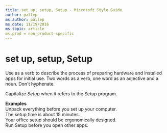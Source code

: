 ```yaml
---
title: set up, setup, Setup - Microsoft Style Guide
author: pallep
ms.author: pallep
ms.date: 11/19/2016
ms.topic: article
ms.prod = non-product-specific
---
```


# set up, setup, Setup

Use as a verb to describe the process of preparing hardware and installed apps for initial use. Two words as a verb, one word as an adjective and a noun. Don't hyphenate.

Capitalize *Setup* when it refers to the Setup program. 

**Examples**  
Unpack everything before you set up your computer.  
The setup time is about 15 minutes.  
Your office setup should be ergonomically designed.  
Run Setup before you open other apps. 
